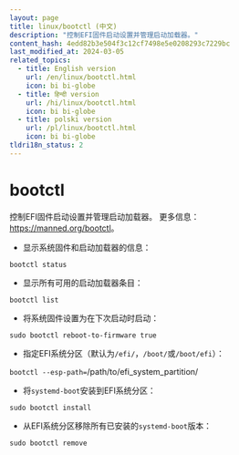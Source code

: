 ```yaml
---
layout: page
title: linux/bootctl (中文)
description: "控制EFI固件启动设置并管理启动加载器。"
content_hash: 4edd82b3e504f3c12cf7498e5e0208293c7229bc
last_modified_at: 2024-03-05
related_topics:
  - title: English version
    url: /en/linux/bootctl.html
    icon: bi bi-globe
  - title: हिन्दी version
    url: /hi/linux/bootctl.html
    icon: bi bi-globe
  - title: polski version
    url: /pl/linux/bootctl.html
    icon: bi bi-globe
tldri18n_status: 2
---
```

# bootctl

控制EFI固件启动设置并管理启动加载器。
更多信息：<https://manned.org/bootctl>。

- 显示系统固件和启动加载器的信息：

`bootctl status`

- 显示所有可用的启动加载器条目：

`bootctl list`

- 将系统固件设置为在下次启动时启动：

`sudo bootctl reboot-to-firmware true`

- 指定EFI系统分区（默认为`/efi/`，`/boot/`或`/boot/efi`）：

`bootctl --esp-path=`<span class="tldr-var badge badge-pill bg-dark-lm bg-white-dm text-white-lm text-dark-dm font-weight-bold">/path/to/efi_system_partition/</span>

- 将`systemd-boot`安装到EFI系统分区：

`sudo bootctl install`

- 从EFI系统分区移除所有已安装的`systemd-boot`版本：

`sudo bootctl remove`
